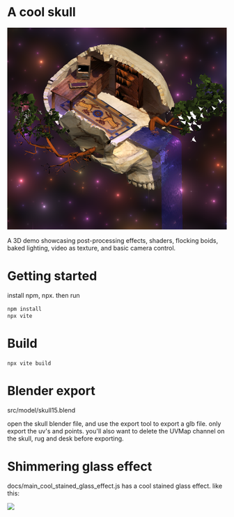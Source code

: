 # A cool skull

![](docs/skull.png)

A 3D demo showcasing post-processing effects, shaders, flocking boids, baked lighting, video as texture, and basic camera control.

# Getting started

install npm, npx. then run
```
npm install
npx vite
```
# Build

```npx vite build```


# Blender export

src/model/skull15.blend

open the skull blender file, and use the export tool to export a glb file. only export the uv's and points. you'll also want to delete the UVMap channel on the skull, rug and desk before exporting.

# Shimmering glass effect

docs/main_cool_stained_glass_effect.js has a cool stained glass effect. like this:

![](docs/watershimmer.png)